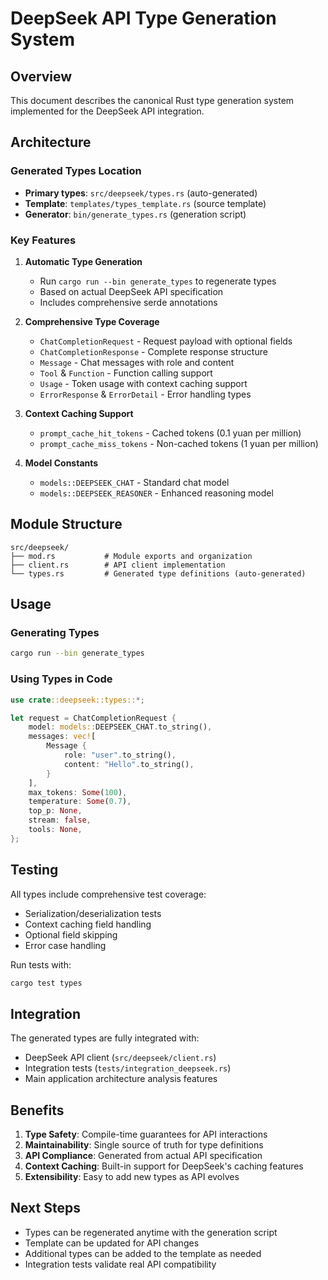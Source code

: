 # DeepSeek API Type Generation System

## Overview

This document describes the canonical Rust type generation system implemented for the DeepSeek API integration.

## Architecture

### Generated Types Location

- **Primary types**: `src/deepseek/types.rs` (auto-generated)
- **Template**: `templates/types_template.rs` (source template)
- **Generator**: `bin/generate_types.rs` (generation script)

### Key Features

1. **Automatic Type Generation**
   - Run `cargo run --bin generate_types` to regenerate types
   - Based on actual DeepSeek API specification
   - Includes comprehensive serde annotations

2. **Comprehensive Type Coverage**
   - `ChatCompletionRequest` - Request payload with optional fields
   - `ChatCompletionResponse` - Complete response structure
   - `Message` - Chat messages with role and content
   - `Tool` & `Function` - Function calling support
   - `Usage` - Token usage with context caching support
   - `ErrorResponse` & `ErrorDetail` - Error handling types

3. **Context Caching Support**
   - `prompt_cache_hit_tokens` - Cached tokens (0.1 yuan per million)
   - `prompt_cache_miss_tokens` - Non-cached tokens (1 yuan per million)

4. **Model Constants**
   - `models::DEEPSEEK_CHAT` - Standard chat model
   - `models::DEEPSEEK_REASONER` - Enhanced reasoning model

## Module Structure

```
src/deepseek/
├── mod.rs           # Module exports and organization
├── client.rs        # API client implementation
└── types.rs         # Generated type definitions (auto-generated)
```

## Usage

### Generating Types

```bash
cargo run --bin generate_types
```

### Using Types in Code

```rust
use crate::deepseek::types::*;

let request = ChatCompletionRequest {
    model: models::DEEPSEEK_CHAT.to_string(),
    messages: vec![
        Message {
            role: "user".to_string(),
            content: "Hello".to_string(),
        }
    ],
    max_tokens: Some(100),
    temperature: Some(0.7),
    top_p: None,
    stream: false,
    tools: None,
};
```

## Testing

All types include comprehensive test coverage:

- Serialization/deserialization tests
- Context caching field handling
- Optional field skipping
- Error case handling

Run tests with:

```bash
cargo test types
```

## Integration

The generated types are fully integrated with:

- DeepSeek API client (`src/deepseek/client.rs`)
- Integration tests (`tests/integration_deepseek.rs`)
- Main application architecture analysis features

## Benefits

1. **Type Safety**: Compile-time guarantees for API interactions
2. **Maintainability**: Single source of truth for type definitions
3. **API Compliance**: Generated from actual API specification
4. **Context Caching**: Built-in support for DeepSeek's caching features
5. **Extensibility**: Easy to add new types as API evolves

## Next Steps

- Types can be regenerated anytime with the generation script
- Template can be updated for API changes
- Additional types can be added to the template as needed
- Integration tests validate real API compatibility
